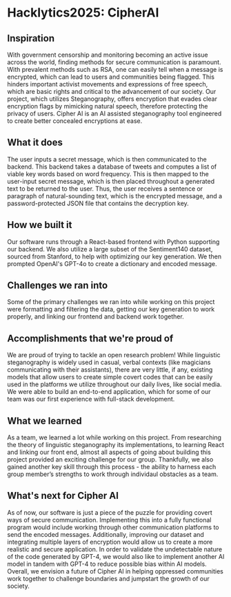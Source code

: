 # Hacklytics2025: CipherAI
## Inspiration
With government censorship and monitoring becoming an active issue across the world, finding methods for secure communication is paramount. With prevalent methods such as RSA, one can easily tell when a message is encrypted, which can lead to users and communities being flagged. This hinders important activist movements and expressions of free speech, which are basic rights and critical to the advancement of our society. Our project, which utilizes Steganography, offers encryption that evades clear encryption flags by mimicking natural speech, therefore protecting the privacy of users. Cipher AI is an AI assisted steganography tool engineered to create better concealed encryptions at ease.

## What it does
The user inputs a secret message, which is then communicated to the backend. This backend takes a database of tweets and computes a list of viable key words based on word frequency. This is then mapped to the user-input secret message, which is then placed throughout a generated text to be returned to the user. Thus, the user receives a sentence or paragraph of natural-sounding text, which is the encrypted message, and a password-protected JSON file that contains the decryption key.

## How we built it
Our software runs through a React-based frontend with Python supporting our backend. We also utilize a large subset of the Sentiment140 dataset, sourced from Stanford, to help with optimizing our key generation. We then prompted OpenAI's GPT-4o to create a dictionary and encoded message.

## Challenges we ran into
Some of the primary challenges we ran into while working on this project were formatting and filtering the data, getting our key generation to work properly, and linking our frontend and backend work together.

## Accomplishments that we're proud of
We are proud of trying to tackle an open research problem! While linguistic steganography is widely used in casual, verbal contexts (like magicians communicating with their assistants), there are very little, if any, existing models that allow users to create simple covert codes that  can be easily used in the platforms we utilize throughout our daily lives, like social media. We were able to build an end-to-end application, which for some of our team was our first experience with full-stack development.

## What we learned
As a team, we learned a lot while working on this project. From researching the theory of linguistic steganography its implementations, to learning React and linking our front end, almost all aspects of going about building this project provided an exciting challenge for our group. Thankfully, we also gained another key skill through this process - the ability to harness each group member’s strengths to work through individaul obstacles as a team. 

## What's next for Cipher AI
As of now, our software is just a piece of the puzzle for providing covert ways of secure communication. Implementing this into a fully functional program would include working through other communication platforms to send the encoded messages. Additionally, improving our dataset and integrating multiple layers of encryption would allow us to create a more realistic and secure application. In order to validate the undetectable nature of the code generated by GPT-4, we would also like to implement another AI model in tandem with GPT-4 to reduce possible bias within AI models. Overall, we envision a future of Cipher AI in helping oppressed communities work together to challenge boundaries and jumpstart the growth of our society.

